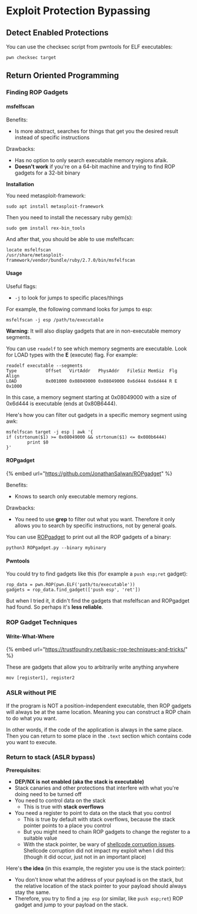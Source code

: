 # Exploit Protection Bypassing

## Detect Enabled Protections <a href="#docs-internal-guid-39923e30-7fff-1eb7-44df-03cf31a836cb" id="docs-internal-guid-39923e30-7fff-1eb7-44df-03cf31a836cb"></a>

You can use the checksec script from pwntools for ELF executables:

```
pwn checksec target
```

## Return Oriented Programming <a href="#docs-internal-guid-f62655c6-7fff-59ca-6029-47674aaea71d" id="docs-internal-guid-f62655c6-7fff-59ca-6029-47674aaea71d"></a>

### **Finding ROP Gadgets**

#### **msfelfscan**

Benefits:

* Is more abstract, searches for things that get you the desired result instead of specific instructions

Drawbacks:

* Has no option to only search executable memory regions afaik.
* **Doesn't work** if you're on a 64-bit machine and trying to find ROP gadgets for a 32-bit binary

**Installation**

You need metasploit-framework:

```
sudo apt install metasploit-framework
```

Then you need to install the necessary ruby gem(s):

```
sudo gem install rex-bin_tools
```

And after that, you should be able to use msfelfscan:

```
locate msfelfscan
/usr/share/metasploit-framework/vendor/bundle/ruby/2.7.0/bin/msfelfscan
```

#### **Usage**

Useful flags:

* `-j` to look for jumps to specific places/things

For example, the following command looks for jumps to esp:

```
msfelfscan -j esp /path/to/executable
```

**Warning**: It will also display gadgets that are in non-executable memory segments.

You can use `readelf` to see which memory segments are executable. Look for LOAD types with the **E** (execute) flag. For example:

```
readelf executable --segments
Type           Offset   VirtAddr   PhysAddr   FileSiz MemSiz  Flg Align
LOAD           0x001000 0x08049000 0x08049000 0x6d444 0x6d444 R E 0x1000
```

In this case, a memory segment starting at 0x08049000 with a size of 0x6d444 is executable (ends at 0x80B6444).&#x20;

Here's how you can filter out gadgets in a specific memory segment using awk:

```
msfelfscan target -j esp | awk '{
if (strtonum($1) >= 0x08049000 && strtonum($1) <= 0x080b6444)
        print $0
}'
```

#### **ROPgadget**

{% embed url="https://github.com/JonathanSalwan/ROPgadget" %}

Benefits:

* Knows to search only executable memory regions.

Drawbacks:

* You need to use **grep** to filter out what you want. Therefore it only allows you to search by specific instructions, not by general goals.

You can use [ROPgadget](https://github.com/JonathanSalwan/ROPgadget) to print out all the ROP gadgets of a binary:

```
python3 ROPgadget.py --binary mybinary
```

#### **Pwntools**

You could try to find gadgets like this (for example a `push esp;ret` gadget):

```
rop_data = pwn.ROP(pwn.ELF('path/to/executable'))
gadgets = rop_data.find_gadget(['push esp', 'ret'])
```

But when I tried it, it didn't find the gadgets that msfelfscan and ROPgadget had found. So perhaps it's **less reliable**.

### **ROP Gadget Techniques**

#### **Write-What-Where**

{% embed url="https://trustfoundry.net/basic-rop-techniques-and-tricks/" %}

These are gadgets that allow you to arbitrarily write anything anywhere

```
mov [register1], register2
```

### **ASLR without PIE**

If the program is NOT a position-independent executable, then ROP gadgets will always be at the same location. Meaning you can construct a ROP chain to do what you want.&#x20;

In other words, if the code of the application is always in the same place. Then you can return to some place in the `.text` section which contains code you want to execute.



### **Return to stack (ASLR bypass)**

**Prerequisites**:

* **DEP/NX is not enabled (aka the stack is executable)**
* Stack canaries and other protections that interfere with what you're doing need to be turned off
* You need to control data on the stack
  * This is true with **stack overflows**
* You need a register to point to data on the stack that you control
  * This is true by default with stack overflows, because the stack pointer points to a place you control
  * But you might need to chain ROP gadgets to change the register to a suitable value
  * With the stack pointer, be wary of [shellcode corruption issues](stack-smashing.md#shellcode-corruption). Shellcode corruption did not impact my exploit when I did this (though it did occur, just not in an important place)

Here's **the idea** (in this example, the register you use is the stack pointer):

* You don't know what the address of your payload is on the stack, but the relative location of the stack pointer to your payload should always stay the same.&#x20;
* Therefore, you try to find a `jmp esp` (or similar, like `push esp;ret`) ROP gadget and jump to your payload on the stack.

